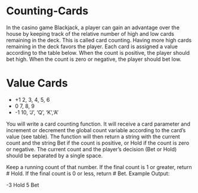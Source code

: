 # Counting-Cards
In the casino game Blackjack, a player can gain an advantage over the house by keeping track of the relative number of high and low cards remaining in the deck. This is called card counting.  Having more high cards remaining in the deck favors the player. Each card is assigned a value according to the table below. When the count is positive, the player should bet high. When the count is zero or negative, the player should bet low.
# Value	                 Cards
- +1	                2, 3, 4, 5, 6
- 0                  	7, 8, 9
- -1	            10, ‘J’, ‘Q’, ‘K’,‘A’
 
 You will write a card counting function. It will receive a card parameter and increment or decrement the global count variable according to the card’s value (see table). The function will then return a string with the current count and the string Bet if the count is positive, or Hold if the count is zero or negative. The current count and the player’s decision (Bet or Hold) should be separated by a single space.

Keep a running count of that number.
If the final count is 1 or greater, return # Hold.
If the final count is 0 or less, return # Bet.
Example Output:

-3 Hold
5 Bet
